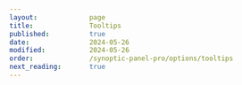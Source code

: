```yaml
---
layout:             page
title:              Tooltips
published:          true
date:               2024-05-26
modified:           2024-05-26
order:              /synoptic-panel-pro/options/tooltips
next_reading:       true
---
```

